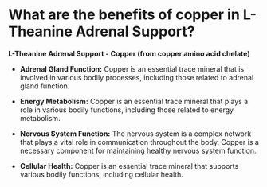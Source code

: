 # What are the benefits of copper in L-Theanine Adrenal Support?

**L-Theanine Adrenal Support - Copper (from copper amino acid chelate)**  

- **Adrenal Gland Function:** Copper is an essential trace mineral that is involved in various bodily processes, including those related to adrenal gland function. 

- **Energy Metabolism:** Copper is an essential trace mineral that plays a role in various bodily functions, including those related to energy metabolism. 

- **Nervous System Function:** The nervous system is a complex network that plays a vital role in communication throughout the body. Copper is a necessary component for maintaining healthy nervous system function. 

- **Cellular Health:** Copper is an essential trace mineral that supports various bodily functions, including cellular health.